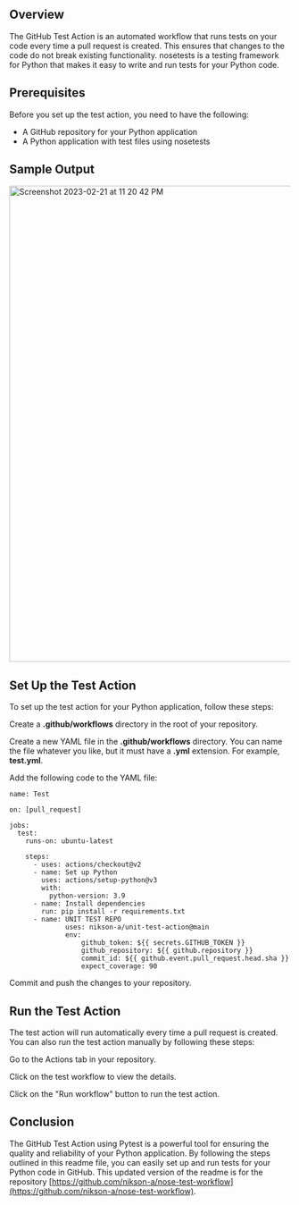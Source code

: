 ## **Overview**

The GitHub Test Action is an automated workflow that runs tests on your code every time a pull request is created. This ensures that changes to the code do not break existing functionality. nosetests is a testing framework for Python that makes it easy to write and run tests for your Python code.

## **Prerequisites**

Before you set up the test action, you need to have the following:

*   A GitHub repository for your Python application
*   A Python application with test files using nosetests

## **Sample Output**

<img width="852" alt="Screenshot 2023-02-21 at 11 20 42 PM" src="https://user-images.githubusercontent.com/43266690/220422362-583324fc-f07c-4fd6-a786-ef82dc9cdecf.png">

## **Set Up the Test Action**

To set up the test action for your Python application, follow these steps:

Create a **.github/workflows** directory in the root of your repository.

Create a new YAML file in the **.github/workflows** directory. You can name the file whatever you like, but it must have a **.yml** extension. For example, **test.yml**.

Add the following code to the YAML file:

```plaintext
name: Test

on: [pull_request]

jobs:
  test:
    runs-on: ubuntu-latest

    steps:
      - uses: actions/checkout@v2
      - name: Set up Python
        uses: actions/setup-python@v3
        with:
          python-version: 3.9
      - name: Install dependencies
        run: pip install -r requirements.txt
      - name: UNIT TEST REPO
              uses: nikson-a/unit-test-action@main
              env:
                  github_token: ${{ secrets.GITHUB_TOKEN }}
                  github_repository: ${{ github.repository }}
                  commit_id: ${{ github.event.pull_request.head.sha }}
                  expect_coverage: 90

```

Commit and push the changes to your repository.

## **Run the Test Action**

The test action will run automatically every time a pull request is created. You can also run the test action manually by following these steps:

Go to the Actions tab in your repository.

Click on the test workflow to view the details.

Click on the "Run workflow" button to run the test action.



## **Conclusion**

The GitHub Test Action using Pytest is a powerful tool for ensuring the quality and reliability of your Python application. By following the steps outlined in this readme file, you can easily set up and run tests for your Python code in GitHub. This updated version of the readme is for the repository [https://github.com/nikson-a/nose-test-workflow](https://github.com/nikson-a/nose-test-workflow).
